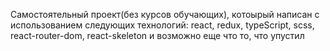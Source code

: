 Самостоятельный проект(без курсов обучающих), котоырый написан с использованием следующих технологий: react, redux, typeScript, scss, react-router-dom, react-skeleton и возможно еще что то, что упустил
